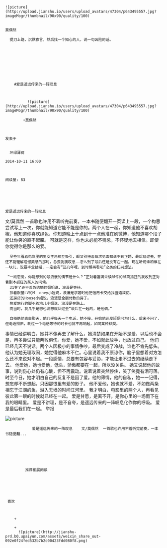 
    
  
    ![picture](http://upload.jianshu.io/users/upload_avatars/47304/p643495557.jpg?imageMogr/thumbnail/90x90/quality/100)
    

    莫偶然
  
      提刀上路，沉默寡言，然后找一个知心的人，说一句凶险的话。

  
  
    
  


    
      
        #爱是遥远传来的一阵叹息 
        
          
            
              ![picture](http://upload.jianshu.io/users/upload_avatars/47304/p643495557.jpg?imageMogr/thumbnail/90x90/quality/100)
            
            +莫偶然
        
        
    
    发表于 

    
      坏绿薄荷

    2014-10-11 16:00

    

    阅读量: 83
  


        
            

    爱是遥远传来的一阵叹息 

  文/莫偶然
  一首歌也许用不着听完前奏，一本书随便翻开一页读上一段，一个构思尝试写上一次，你就能知道它能不能是你的。两个人在一起，你知道他不喜欢胡椒，他知道你喜欢绿色，你知道晚上十点到十一点他准在刷微博，他知道哪个段子能让你笑的直不起腰。
      可就是这样，你也未必能不猜忌，不怀疑地去相信。即使你觉得你是那么的爱。
      
      早些年看着电影里的男女主角相互吸引，却又别扭着每次见面都说不到正题，最后错过去，在还不能理解遗憾美感的那时，总要扼腕叹息——怎么到了最后还是没有在一起。现在听说谁和谁在一块儿，说要毕业结婚，一定会有“还几年呢，到时候再看吧”之类的扫兴想法。
     
     “一段恋爱，你能想到的最浪漫的情节是什么？”正对着塞满未读邮件的邮筒抓狂的我收到正对着剧本抓狂的某人的问候。
      31岁了还不着急结婚的姐姐说，浪漫是等待。
      拎着限量LV的M	oney小姐说，浪漫是求婚时他把信用卡交给我当婚戒使。
      还房贷的House小姐说，浪漫是全额付款的房子。
      热爱旅行的脚不着地儿小姐说，浪漫是在路上。
      而当时，我几乎是想也没想就回过去“最后在一起的，是他俩。”
      
      自拒绝他表白那天，他几乎每天一个电话，她不接，开始他还发短信问为什么，后来不问了，但电话照旧，耗过一个电话等待的时长也就不再响起，如同某种默契。
  事情已经讲明白，她并不像再去了解什么，她清楚如果在开始不是爱，以后也不会是，再多尝试只能两败俱伤。你爱，她不爱，不如就此放手，也放过自己。
  他们已经几天不说话。两个人因极小的事情争吵，最后变成了冷战，谁也不肯先低头。他认为她无理取闹，她觉得他麻木不仁。心里说着我不原谅你，脑子里想着对方怎么还不来说对不起。一段感情，总要有包容与妥协，才能让走不过去的继续走下去。
   他爱她，她也爱他，低头，骄傲都要在一起，所以没关系。
   她又说起他的故事，说到伤心处仍有心酸，但不再震动。说着说着突然停住，笑了笑竟有泪可落。时至今日，她才明白自己的反复不是因了爱。他的薄情，他的自私，她一一记得，想忘却不断想起，只因那恨里有爱的影子。
  他不爱他，她也就不爱，不如做两条相忘于江湖的鱼，游入无垠的时间江河里。
  我才明白，电影里的两个人，再看见彼此第一眼的时候就已经在一起。
  爱是甘愿，是离不开，是你心里的一场雨下在我的眼睛里。
  爱是不讲理，是不自夸，是遥远传来的一阵叹息化作你的呼吸。
  爱是最后我们在一起。
  举报

![picture](http://upload-images.jianshu.io/upload_images/47304-fab01852a7982fe1.jpg?imageView2/2/w/1240/q/100)


        
                爱是遥远传来的一阵叹息    文/莫偶然  一首歌也许用不着听完前奏，一本书随便翻...
      
    
    
      
      
      
          
             推荐拓展阅读
        
      
    
    
      
          
     喜欢

      
      
        +
                  
        +
          ![picture](http://jianshu-prd.b0.upaiyun.com/assets/weixin_share_out-092e0f24fed532b7b2c00423fdd080f8.png)
        
      
    
  


